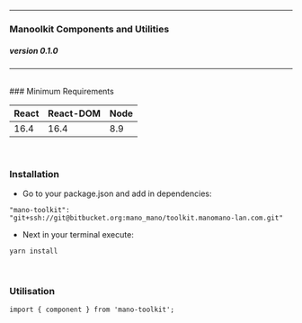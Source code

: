 -------------------------------

### Manoolkit Components and Utilities
#####  version 0.1.0

-------------------------------

<br/>
### Minimum Requirements

| React | React-DOM | Node |
| ----- | --------- | ---- |
| 16.4 | 16.4 | 8.9 |

<br /> 

### Installation

  + Go to your package.json and add in dependencies:
  
  `"mano-toolkit": "git+ssh://git@bitbucket.org:mano_mano/toolkit.manomano-lan.com.git"`
  
  + Next in your terminal execute:
  
  `yarn install`
  
<br/>

### Utilisation

  `import { component } from 'mano-toolkit';`

